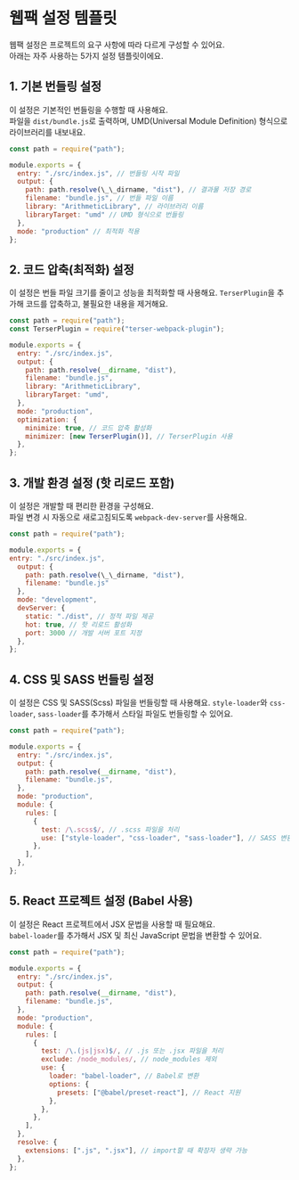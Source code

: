 # 웹팩 설정 템플릿

웹팩 설정은 프로젝트의 요구 사항에 따라 다르게 구성할 수 있어요.  
아래는 자주 사용하는 5가지 설정 템플릿이에요.

## 1. 기본 번들링 설정

이 설정은 기본적인 번들링을 수행할 때 사용해요.  
파일을 `dist/bundle.js`로 출력하며, UMD(Universal Module Definition) 형식으로 라이브러리를 내보내요.

```javascript
const path = require("path");

module.exports = {
  entry: "./src/index.js", // 번들링 시작 파일
  output: {
    path: path.resolve(\_\_dirname, "dist"), // 결과물 저장 경로
    filename: "bundle.js", // 번들 파일 이름
    library: "ArithmeticLibrary", // 라이브러리 이름
    libraryTarget: "umd" // UMD 형식으로 번들링
  },
  mode: "production" // 최적화 적용
};
```

## 2. 코드 압축(최적화) 설정

이 설정은 번들 파일 크기를 줄이고 성능을 최적화할 때 사용해요.
`TerserPlugin`을 추가해 코드를 압축하고, 불필요한 내용을 제거해요.

```javascript
const path = require("path");
const TerserPlugin = require("terser-webpack-plugin");

module.exports = {
  entry: "./src/index.js",
  output: {
    path: path.resolve(__dirname, "dist"),
    filename: "bundle.js",
    library: "ArithmeticLibrary",
    libraryTarget: "umd",
  },
  mode: "production",
  optimization: {
    minimize: true, // 코드 압축 활성화
    minimizer: [new TerserPlugin()], // TerserPlugin 사용
  },
};
```

## 3. 개발 환경 설정 (핫 리로드 포함)

이 설정은 개발할 때 편리한 환경을 구성해요.  
파일 변경 시 자동으로 새로고침되도록 `webpack-dev-server`를 사용해요.

```javascript
const path = require("path");

module.exports = {
entry: "./src/index.js",
  output: {
    path: path.resolve(\_\_dirname, "dist"),
    filename: "bundle.js"
  },
  mode: "development",
  devServer: {
    static: "./dist", // 정적 파일 제공
    hot: true, // 핫 리로드 활성화
    port: 3000 // 개발 서버 포트 지정
  },
};

```

## 4. CSS 및 SASS 번들링 설정

이 설정은 CSS 및 SASS(Scss) 파일을 번들링할 때 사용해요.
`style-loader`와 `css-loader`, `sass-loader`를 추가해서 스타일 파일도 번들링할 수 있어요.

```javascript
const path = require("path");

module.exports = {
  entry: "./src/index.js",
  output: {
    path: path.resolve(__dirname, "dist"),
    filename: "bundle.js",
  },
  mode: "production",
  module: {
    rules: [
      {
        test: /\.scss$/, // .scss 파일을 처리
        use: ["style-loader", "css-loader", "sass-loader"], // SASS 변환 및 스타일 적용
      },
    ],
  },
};
```

## 5. React 프로젝트 설정 (Babel 사용)

이 설정은 React 프로젝트에서 JSX 문법을 사용할 때 필요해요.  
`babel-loader`를 추가해서 JSX 및 최신 JavaScript 문법을 변환할 수 있어요.

```javascript
const path = require("path");

module.exports = {
  entry: "./src/index.js",
  output: {
    path: path.resolve(__dirname, "dist"),
    filename: "bundle.js",
  },
  mode: "production",
  module: {
    rules: [
      {
        test: /\.(js|jsx)$/, // .js 또는 .jsx 파일을 처리
        exclude: /node_modules/, // node_modules 제외
        use: {
          loader: "babel-loader", // Babel로 변환
          options: {
            presets: ["@babel/preset-react"], // React 지원
          },
        },
      },
    ],
  },
  resolve: {
    extensions: [".js", ".jsx"], // import할 때 확장자 생략 가능
  },
};
```
